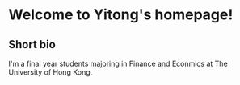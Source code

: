 # Welcome to Yitong's homepage!

## Short bio
I'm a final year students majoring in Finance and Econmics at The University of Hong Kong.
